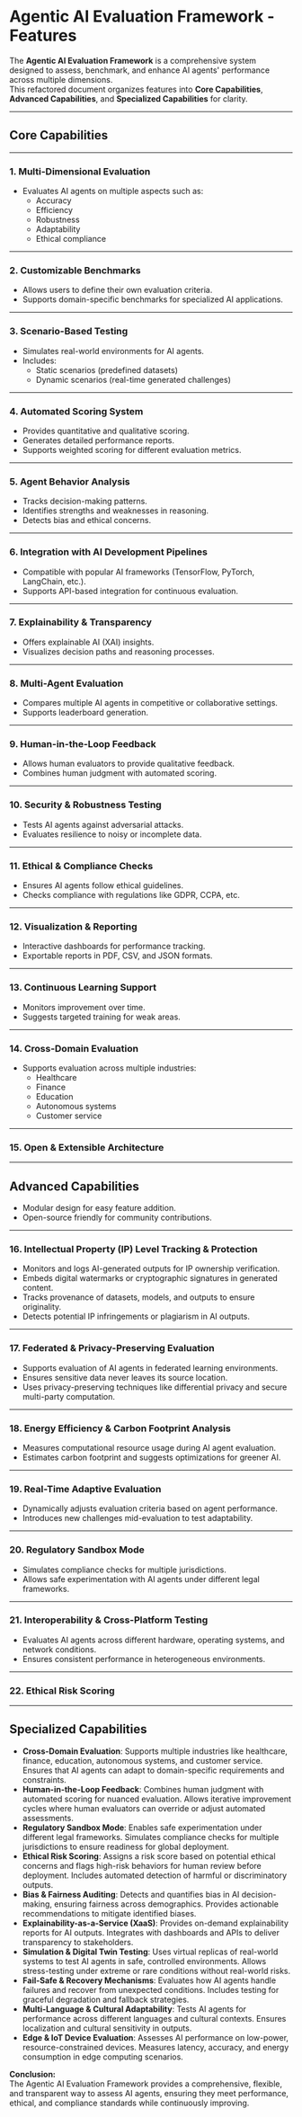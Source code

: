 # Agentic AI Evaluation Framework - Features

The **Agentic AI Evaluation Framework** is a comprehensive system designed to assess, benchmark, and enhance AI agents' performance across multiple dimensions.  
This refactored document organizes features into **Core Capabilities**, **Advanced Capabilities**, and **Specialized Capabilities** for clarity.

---

## **Core Capabilities**

---

### 1. **Multi-Dimensional Evaluation**
- Evaluates AI agents on multiple aspects such as:
  - Accuracy
  - Efficiency
  - Robustness
  - Adaptability
  - Ethical compliance

---

### 2. **Customizable Benchmarks**
- Allows users to define their own evaluation criteria.
- Supports domain-specific benchmarks for specialized AI applications.

---

### 3. **Scenario-Based Testing**
- Simulates real-world environments for AI agents.
- Includes:
  - Static scenarios (predefined datasets)
  - Dynamic scenarios (real-time generated challenges)

---

### 4. **Automated Scoring System**
- Provides quantitative and qualitative scoring.
- Generates detailed performance reports.
- Supports weighted scoring for different evaluation metrics.

---

### 5. **Agent Behavior Analysis**
- Tracks decision-making patterns.
- Identifies strengths and weaknesses in reasoning.
- Detects bias and ethical concerns.

---

### 6. **Integration with AI Development Pipelines**
- Compatible with popular AI frameworks (TensorFlow, PyTorch, LangChain, etc.).
- Supports API-based integration for continuous evaluation.

---

### 7. **Explainability & Transparency**
- Offers explainable AI (XAI) insights.
- Visualizes decision paths and reasoning processes.

---

### 8. **Multi-Agent Evaluation**
- Compares multiple AI agents in competitive or collaborative settings.
- Supports leaderboard generation.

---

### 9. **Human-in-the-Loop Feedback**
- Allows human evaluators to provide qualitative feedback.
- Combines human judgment with automated scoring.

---

### 10. **Security & Robustness Testing**
- Tests AI agents against adversarial attacks.
- Evaluates resilience to noisy or incomplete data.

---

### 11. **Ethical & Compliance Checks**
- Ensures AI agents follow ethical guidelines.
- Checks compliance with regulations like GDPR, CCPA, etc.

---

### 12. **Visualization & Reporting**
- Interactive dashboards for performance tracking.
- Exportable reports in PDF, CSV, and JSON formats.

---

### 13. **Continuous Learning Support**
- Monitors improvement over time.
- Suggests targeted training for weak areas.

---

### 14. **Cross-Domain Evaluation**
- Supports evaluation across multiple industries:
  - Healthcare
  - Finance
  - Education
  - Autonomous systems
  - Customer service

---

### 15. **Open & Extensible Architecture**

---

## **Advanced Capabilities**
- Modular design for easy feature addition.
- Open-source friendly for community contributions.

---

### 16. **Intellectual Property (IP) Level Tracking & Protection**
- Monitors and logs AI-generated outputs for IP ownership verification.
- Embeds digital watermarks or cryptographic signatures in generated content.
- Tracks provenance of datasets, models, and outputs to ensure originality.
- Detects potential IP infringements or plagiarism in AI outputs.

---

### 17. **Federated & Privacy-Preserving Evaluation**
- Supports evaluation of AI agents in federated learning environments.
- Ensures sensitive data never leaves its source location.
- Uses privacy-preserving techniques like differential privacy and secure multi-party computation.

---

### 18. **Energy Efficiency & Carbon Footprint Analysis**
- Measures computational resource usage during AI agent evaluation.
- Estimates carbon footprint and suggests optimizations for greener AI.

---

### 19. **Real-Time Adaptive Evaluation**
- Dynamically adjusts evaluation criteria based on agent performance.
- Introduces new challenges mid-evaluation to test adaptability.

---

### 20. **Regulatory Sandbox Mode**
- Simulates compliance checks for multiple jurisdictions.
- Allows safe experimentation with AI agents under different legal frameworks.

---

### 21. **Interoperability & Cross-Platform Testing**
- Evaluates AI agents across different hardware, operating systems, and network conditions.
- Ensures consistent performance in heterogeneous environments.

---

### 22. **Ethical Risk Scoring**

---

## **Specialized Capabilities**
- **Cross-Domain Evaluation**: Supports multiple industries like healthcare, finance, education, autonomous systems, and customer service. Ensures that AI agents can adapt to domain-specific requirements and constraints.
- **Human-in-the-Loop Feedback**: Combines human judgment with automated scoring for nuanced evaluation. Allows iterative improvement cycles where human evaluators can override or adjust automated assessments.
- **Regulatory Sandbox Mode**: Enables safe experimentation under different legal frameworks. Simulates compliance checks for multiple jurisdictions to ensure readiness for global deployment.
- **Ethical Risk Scoring**: Assigns a risk score based on potential ethical concerns and flags high-risk behaviors for human review before deployment. Includes automated detection of harmful or discriminatory outputs.
- **Bias & Fairness Auditing**: Detects and quantifies bias in AI decision-making, ensuring fairness across demographics. Provides actionable recommendations to mitigate identified biases.
- **Explainability-as-a-Service (XaaS)**: Provides on-demand explainability reports for AI outputs. Integrates with dashboards and APIs to deliver transparency to stakeholders.
- **Simulation & Digital Twin Testing**: Uses virtual replicas of real-world systems to test AI agents in safe, controlled environments. Allows stress-testing under extreme or rare conditions without real-world risks.
- **Fail-Safe & Recovery Mechanisms**: Evaluates how AI agents handle failures and recover from unexpected conditions. Includes testing for graceful degradation and fallback strategies.
- **Multi-Language & Cultural Adaptability**: Tests AI agents for performance across different languages and cultural contexts. Ensures localization and cultural sensitivity in outputs.
- **Edge & IoT Device Evaluation**: Assesses AI performance on low-power, resource-constrained devices. Measures latency, accuracy, and energy consumption in edge computing scenarios.


**Conclusion:**  
The Agentic AI Evaluation Framework provides a comprehensive, flexible, and transparent way to assess AI agents, ensuring they meet performance, ethical, and compliance standards while continuously improving.
